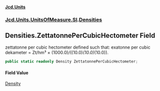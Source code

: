 #### [Jcd.Units](index 'index')
### [Jcd.Units.UnitsOfMeasure.SI](Jcd.Units.UnitsOfMeasure.SI 'Jcd.Units.UnitsOfMeasure.SI').[Densities](Densities 'Jcd.Units.UnitsOfMeasure.SI.Densities')

## Densities.ZettatonnePerCubicHectometer Field

zettatonne per cubic hectometer defined such that: exatonne per cubic dekameter = Zt/hm³ ×
(1000.0)/((10.0)*(10.0)*(10.0)).

```csharp
public static readonly Density ZettatonnePerCubicHectometer;
```

#### Field Value
[Density](Density 'Jcd.Units.UnitTypes.Density')